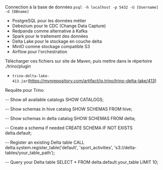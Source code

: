 


Connection à la base de données
`psql -h localhost -p 5432 -U [Username] -d [DBname]`

- PostgreSQL pour les données métier
- Debezium pour le CDC (Change Data Capture)
- Redpanda comme alternative à Kafka
- Spark pour le traitement des données
- Delta Lake pour le stockage en couche delta
- MinIO comme stockage compatible S3
- Airflow pour l'orchestration

Télécharger ces fichiers sur site de Maven, puis mettre dans le répertoire ./trino/plugin
- `trino-delta-lake-413.jar`(https://mvnrepository.com/artifact/io.trino/trino-delta-lake/413) 


Requête pour Trino

-- Show all available catalogs
SHOW CATALOGS;

-- Show schemas in hive catalog
SHOW SCHEMAS FROM hive;

-- Show schemas in delta catalog
SHOW SCHEMAS FROM delta;

-- Create a schema if needed
CREATE SCHEMA IF NOT EXISTS delta.default;

-- Register an existing Delta table
CALL delta.system.register_table('default', 'sport_activities', 's3://delta-tables/your_table_path');

-- Query your Delta table
SELECT * FROM delta.default.your_table LIMIT 10;